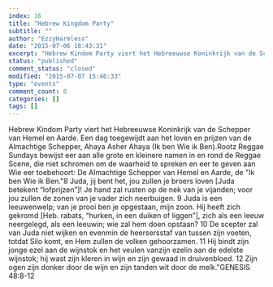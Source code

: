 ```yaml
---
index: 16
title: "Hebrew Kingdom Party"
subtitle: ""
author: "EzzyHarmless"
date: "2015-07-06 18:43:31"
excerpt: "Hebrew Kindom Party viert het Hebreeuwse Koninkrijk van de Schepper van Hemel en Aarde. Een dag toegewijdt aan het loven en prijzen van de Almachtige Schepper, Ahaya Asher Ahaya (Ik ben Wie ik Ben). "
status: "published"
comment_status: "closed"
modified: "2015-07-07 15:46:33"
type: "events"
comment_count: 0
categories: []
tags: []
---
```


Hebrew Kindom Party viert het Hebreeuwse Koninkrijk van de Schepper van Hemel en Aarde. Een dag toegewijdt aan het loven en prijzen van de Almachtige Schepper, Ahaya Asher Ahaya (Ik ben Wie ik Ben).</span></span>Rootz Reggae Sundays bewijst eer aan alle grote en kleinere namen in en rond de Reggae Scene, die niet schromen om de waarheid te spreken en eer te geven aan Wie eer toebehoort: De Almachtige Schepper van Hemel en Aarde, de "Ik ben Wie ik Ben."8 Juda, jij bent het, jou zullen je broers loven [Juda betekent “lofprijzen”]! Je hand zal rusten op de nek van je vijanden; voor jou zullen de zonen van je vader zich neerbuigen. 9 Juda is een leeuwenwelp; van je prooi ben je opgestaan, mijn zoon. Hij heeft zich gekromd [Heb. rabats, “hurken, in een duiken of liggen”], zich als een leeuw neergelegd, als een leeuwin; wie zal hem doen opstaan? 10 De scepter zal van Juda niet wijken en evenmin de heersersstaf van tussen zijn voeten, totdat Silo komt, en Hem zullen de volken gehoorzamen. 11 Hij bindt zijn jonge ezel aan de wijnstok en het veulen vanzijn ezelin aan de edelste wijnstok; hij wast zijn kleren in wijn en zijn gewaad in druivenbloed. 12 Zijn ogen zijn donker door de wijn en zijn tanden wit door de melk."GENESIS 48:8-12